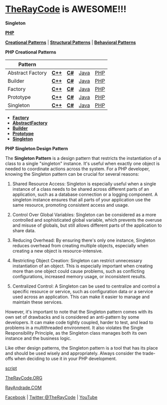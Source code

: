 # [TheRayCode](../../README.md) is AWESOME!!! 

**Singleton**

**[PHP](../README.md)** 

**[Creational Patterns](../README.md)** | **[Structural Patterns](../../Structural/README.md)** | **[Behavioral Patterns](../../Behavioral/README.md)**

**PHP Creational Patterns**

|Pattern|   |   |   |   |
|---|---|---|---|---|
| Abstract Factory | [**C++**](../../../CPP/Creational/AbstractFactory/README.md) | [**C#**](../../../Csharp/Creational/AbstractFactory/README.md) | [Java](../../../Java/Creational/AbstractFactory/README.md) | [PHP](../../../PHP/Creational/AbstractFactory/README.md) |
| Builder| [**C++**](../../../CPP/Creational/Builder/README.md) | [**C#**](../../../Csharp/Creational/Builder/README.md) | [Java](../../../Java/Creational/Builder/README.md) | [PHP](../../../PHP/Creational/Builder/README.md) |
| Factory | [**C++**](../../../CPP/Creational/Builder/README.md) | [**C#**](../../../Csharp/Creational/Builder/README.md) | [Java](../../../Java/Creational/Builder/README.md) | [PHP](../../../PHP/Creational/Builder/README.md) |
| Prototype | [**C++**](../../../CPP/Creational/Builder/README.md) | [**C#**](../../../Csharp/Creational/Builder/README.md) | [Java](../../../Java/Creational/Builder/README.md) | [PHP](../../../PHP/Creational/Builder/README.md) |
| Singleton | [**C++**](../../../CPP/Creational/Builder/README.md) | [**C#**](../../../Csharp/Creational/Builder/README.md) | [Java](../../../Java/Creational/Builder/README.md) | [PHP](../../../PHP/Creational/Builder/README.md) |

* **[Factory](../Factory/README.md)**
 * **[AbstractFactory](../AbstractFactory/README.md)**
 * **[Builder](../Builder/README.md)**
 * **[Prototype](../Prototype/README.md)**
 * **[Singleton](../Singleton/README.md)**

**PHP Singleton Design Pattern**

The **Singleton Pattern** is a design pattern that restricts the instantiation of a class to a single "singleton" instance. It's useful when exactly one object is needed to coordinate actions across the system. For a PHP developer, knowing the Singleton pattern can be crucial for several reasons:

1. Shared Resource Access: Singleton is especially useful when a single instance of a class needs to be shared across different parts of an application, such as a database connection or a logging component. A singleton instance ensures that all parts of your application use the same resource, promoting consistent access and usage.

2. Control Over Global Variables: Singleton can be considered as a more controlled and sophisticated global variable, which prevents the overuse and misuse of globals, but still allows different parts of the application to share data.

3. Reducing Overhead: By ensuring there's only one instance, Singleton reduces overhead from creating multiple objects, especially when creating a new object is resource-intensive.

4. Restricting Object Creation: Singleton can restrict unnecessary instantiation of an object. This is especially important when creating more than one object could cause problems, such as conflicting configurations, increased memory usage, or inconsistent results.

5. Centralized Control: A Singleton can be used to centralize and control a specific resource or service, such as configuration data or a service used across an application. This can make it easier to manage and maintain these services.

However, it's important to note that the Singleton pattern comes with its own set of drawbacks and is considered an anti-pattern by some developers. It can make code tightly coupled, harder to test, and lead to problems in a multithreaded environment. It also violates the Single Responsibility Principle, as the Singleton class manages both its own instance and the business logic.

Like other design patterns, the Singleton pattern is a tool that has its place and should be used wisely and appropriately. Always consider the trade-offs when deciding to use it in your PHP development.

 [script](./script/page01.md)

[TheRayCode.ORG](https://www.TheRayCode.org)

[RayAndrade.COM](https://www.RayAndrade.com)

[Facebook](https://www.facebook.com/TheRayCode/) | [Twitter @TheRayCode](https://www.twitter.com/TheRayCode/) | [YouTube](https://www.youtube.com/TheRayCode/)
